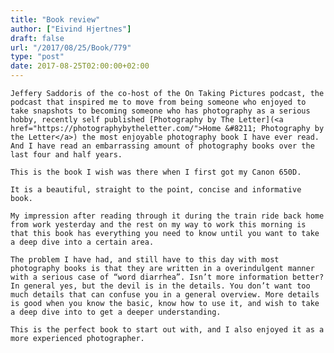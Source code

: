 ```yaml
---
title: "Book review"
author: ["Eivind Hjertnes"]
draft: false
url: "/2017/08/25/Book/779"
type: "post"
date: 2017-08-25T02:00:00+02:00
---
```


<div class="HTML">
  <div></div>

<p>

</div>

```text
Jeffery Saddoris of the co-host of the On Taking Pictures podcast, the podcast that inspired me to move from being someone who enjoyed to take snapshots to becoming someone who has photography as a serious hobby, recently self published [Photography by The Letter](<a href="https://photographybytheletter.com/">Home &#8211; Photography by the Letter</a>) the most enjoyable photography book I have ever read. And I have read an embarrassing amount of photography books over the last four and half years.
```

<div class="HTML">
  <div></div>

</p>

</div>

<div class="HTML">
  <div></div>

<p>

</div>

```text
This is the book I wish was there when I first got my Canon 650D.
```

<div class="HTML">
  <div></div>

</p>

</div>

<div class="HTML">
  <div></div>

<p>

</div>

```text
It is a beautiful, straight to the point, concise and informative book.
```

<div class="HTML">
  <div></div>

</p>

</div>

<div class="HTML">
  <div></div>

<p>

</div>

```text
My impression after reading through it during the train ride back home from work yesterday and the rest on my way to work this morning is that this book has everything you need to know until you want to take a deep dive into a certain area.
```

<div class="HTML">
  <div></div>

</p>

</div>

<div class="HTML">
  <div></div>

<p>

</div>

```text
The problem I have had, and still have to this day with most photography books is that they are written in a overindulgent manner with a serious case of “word diarrhea”. Isn’t more information better? In general yes, but the devil is in the details. You don’t want too much details that can confuse you in a general overview. More details is good when you know the basic, know how to use it, and wish to take a deep dive into to get a deeper understanding.
```

<div class="HTML">
  <div></div>

</p>

</div>

<div class="HTML">
  <div></div>

<p>

</div>

```text
This is the perfect book to start out with, and I also enjoyed it as a more experienced photographer.
```

<div class="HTML">
  <div></div>

</p>

</div>

